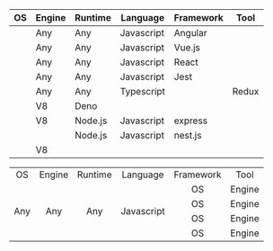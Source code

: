 | OS | Engine | Runtime | Language | Framework | Tool |
|----|--------|---------|----------|-----------|------|
|    |   Any     |  Any       |     Javascript     |    Angular       |      |
|    |   Any     |  Any       |     Javascript     |     Vue.js      |      |
|    |   Any     |  Any       |     Javascript     |     React      |      |
|    |   Any     |  Any       |     Javascript     |      Jest     |      |
|    |   Any     |  Any       |     Typescript     |           |   Redux   |
|    |    V8    |   Deno      |          |           |      |
|    |    V8    |   Node.js      |   Javascript       |     express      |      |
|    ||   Node.js      |   Javascript       |     nest.js      |      |
|    |   V8     |         |          |           |      |





<table>
  <tr>
    <td align="center" nowrap="nowrap">OS</td>
    <td align="center" nowrap="nowrap">Engine</td>
    <td align="center" nowrap="nowrap">Runtime</td>
    <td align="center" nowrap="nowrap">Language</td>
    <td align="center" nowrap="nowrap">Framework</td>
    <td align="center" nowrap="nowrap">Tool</td>
  </tr>
  <tr>
    <td align="center" nowrap="nowrap" rowspan="5">Any</td>
    <td align="center" nowrap="nowrap" rowspan="5">Any</td>
    <td align="center" nowrap="nowrap" rowspan="5">Any</td>
    <td align="center" nowrap="nowrap" rowspan="5">Javascript</td>
      <tr>
        <td align="center" nowrap="nowrap">OS</td>
        <td align="center" nowrap="nowrap">Engine</td>
      </tr>
       <tr>
        <td align="center" nowrap="nowrap">OS</td>
        <td align="center" nowrap="nowrap">Engine</td>
      </tr>
       <tr>
        <td align="center" nowrap="nowrap">OS</td>
        <td align="center" nowrap="nowrap">Engine</td>
      </tr>
       <tr>
        <td align="center" nowrap="nowrap">OS</td>
        <td align="center" nowrap="nowrap">Engine</td>
      </tr>
  </tr>

</table>
